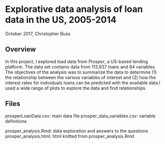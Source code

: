 # Explorative data analysis of loan data in the US, 2005-2014
October 2017, Christopher Buss

## Overview
In this project, I explored load data from *Prosper*, a US-based lending platform. The data set contains data from 113,937 loans and 84 variables. The objectives of the analysis was to summarize the data to determine (1) the relationship between the various variables of interest and (2) how the interest rates for individuals loans can be predicted with the available data.I used a wide range of plots to explore the data and find relationships. 

## Files
prosperLoanData.csv: main data file
prosper_data_variables.csv: variable definitions

prosper_analysis.Rmd: data exploration and answers to the questions
prosper_analysis.html: html knitted from prosper_analysis.Rmd
